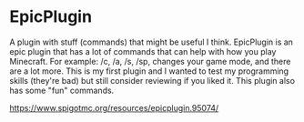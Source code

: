 # EpicPlugin
A plugin with stuff (commands) that might be useful I think.
EpicPlugin is an epic plugin that has a lot of commands that can help with how you play Minecraft. For example: /c, /a, /s, /sp, changes your game mode, and there are a lot more. This is my first plugin and I wanted to test my programming skills (they're bad) but still consider reviewing if you liked it. This plugin also has some "fun" commands.

https://www.spigotmc.org/resources/epicplugin.95074/
